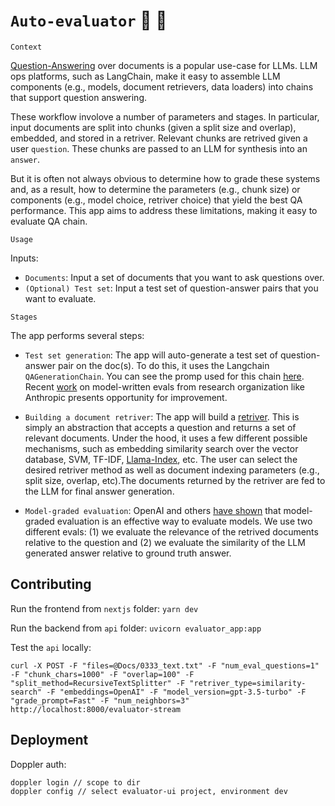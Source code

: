# `Auto-evaluator` :brain: :memo:

`Context`

[Question-Answering](https://python.langchain.com/en/latest/use_cases/question_answering.html) over documents is a popular use-case for LLMs. LLM ops platforms, such as LangChain, make it easy to assemble LLM components (e.g., models, document retrievers, data loaders) into chains that support question answering. 

These workflow involove a number of parameters and stages. In particular, input documents are split into chunks (given a split size and overlap), embedded, and stored in a retriver. Relevant chunks are retrived given a user `question`. These chunks are passed to an LLM for synthesis into an `answer`.
 
But it is often not always obvious to determine how to grade these systems and, as a result, how to determine the parameters (e.g., chunk size) or components (e.g., model choice, retriver choice) that yield the best QA performance. This app aims to address these limitations, making it easy to evaluate QA chain.

`Usage`

Inputs:
* `Documents`: Input a set of documents that you want to ask questions over.
* `(Optional) Test set`: Input a test set of question-answer pairs that you want to evaluate.

`Stages`

The app performs several steps:

* `Test set generation`: The app will auto-generate a test set of question-answer pair on the doc(s). To do this, it uses the Langchain `QAGenerationChain`. You can see the promp used for this chain [here](https://github.com/hwchase17/langchain/blob/master/langchain/chains/qa_generation/prompt.py). Recent [work](https://arxiv.org/abs/2212.09251) on model-written evals from research organization like Anthropic presents opportunity for improvement. 

* `Building a document retriver`: The app will build a [retriver](https://blog.langchain.dev/retrieval/). This is simply an abstraction that accepts a question and returns a set of relevant documents. Under the hood, it uses a few different possible mechanisms, such as embedding similarity search over the vector database, SVM, TF-IDF, [Llama-Index](https://gpt-index.readthedocs.io/en/latest/), etc. The user can select the desired retriver method as well as document indexing parameters (e.g., split size, overlap, etc).The documents returned by the retriver are fed to the LLM for final answer generation.

* `Model-graded evaluation`: OpenAI and others [have shown](https://github.com/openai/evals/blob/main/evals/registry/modelgraded/closedqa.yaml) that model-graded evaluation is an effective way to evaluate models. We use two different evals: (1) we evaluate the relevance of the retrived documents relative to the question and (2) we evaluate the similarity of the LLM generated answer relative to ground truth answer. 

## Contributing

Run the frontend from `nextjs` folder:
`yarn dev`

Run the backend from `api` folder:
`uvicorn evaluator_app:app`

Test the `api` locally:
```
curl -X POST -F "files=@Docs/0333_text.txt" -F "num_eval_questions=1" -F "chunk_chars=1000" -F "overlap=100" -F "split_method=RecursiveTextSplitter" -F "retriver_type=similarity-search" -F "embeddings=OpenAI" -F "model_version=gpt-3.5-turbo" -F "grade_prompt=Fast" -F "num_neighbors=3" http://localhost:8000/evaluator-stream
 ```

## Deployment

Doppler auth:

```
doppler login // scope to dir
doppler config // select evaluator-ui project, environment dev
```